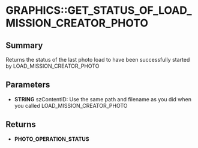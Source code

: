 # GRAPHICS::GET_STATUS_OF_LOAD_MISSION_CREATOR_PHOTO

## Summary
Returns the status of the last photo load to have been successfully started by LOAD_MISSION_CREATOR_PHOTO

## Parameters
* **STRING** szContentID: Use the same path and filename as you did when you called LOAD_MISSION_CREATOR_PHOTO

## Returns
* **PHOTO_OPERATION_STATUS**